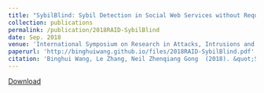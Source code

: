 ```yaml
---
title: "SybilBlind: Sybil Detection in Social Web Services without Requiring Manual Labels"
collection: publications
permalink: /publication/2018RAID-SybilBlind
date: Sep. 2018
venue: 'International Symposium on Research in Attacks, Intrusions and Defenses (RAID), 2018. Acceptance rate: 33/145=22.8\%.'
paperurl: 'http://binghuiwang.github.io/files/2018RAID-SybilBlind.pdf'
citation: 'Binghui Wang, Le Zhang, Neil Zhenqiang Gong  (2018). &quot;SybilBlind: Sybil Detection in Social Web Services without Requiring Manual Labels.&quot; <i>International Symposium on Research in Attacks, Intrusions and Defenses (RAID)</i>.'
---
```


[Download](http://binghuiwang.github.io/files/2018RAID-SybilBlind.pdf)
